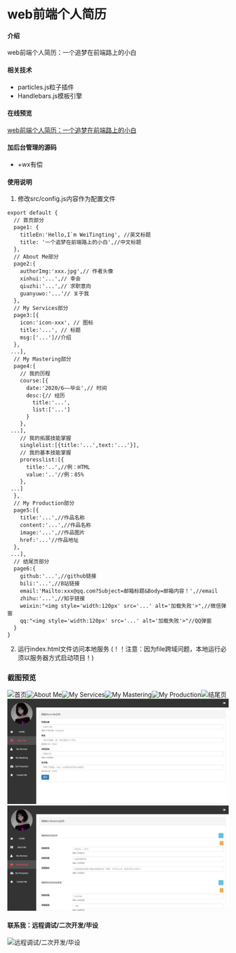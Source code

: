 # web前端个人简历

#### 介绍
web前端个人简历：一个追梦在前端路上的小白

#### 相关技术
- particles.js粒子插件
- Handlebars.js模板引擎


#### 在线预览
[web前端个人简历：一个追梦在前端路上的小白](http://wttandroid.gitee.io/wttandroid.github.io/)

#### 加后台管理的源码
- +wx有偿

#### 使用说明
1.  修改src/config.js内容作为配置文件

```
export default {
  // 首页部分
  page1: {
    titleEn:'Hello,I`m WeiTingting', //英文标题
    title: '一个追梦在前端路上的小白',//中文标题
  },
  // About Me部分
  page2:{
    authorImg:'xxx.jpg',// 作者头像
    xinhui:'...',// 幸会
    qiuzhi:'...',// 求职意向
    guanyuwo:'...'// 关于我
  },
  // My Services部分
  page3:[{
    icon:'icon-xxx', // 图标
    title:'...', // 标题
    msg:['...']//介绍
  },
 ...],
  // My Mastering部分
  page4:{
    // 我的历程
    course:[{
      date:'2020/6——毕业',// 时间
      desc:{// 经历
        title:'...',
        list:['...']
      }
    },
 ...],
    // 我的拓展技能掌握
    singlelist:[{title:'...',text:'...'}],
    // 我的基本技能掌握
    proresslist:[{
      title:'..',//例：HTML
      value:'..'//例：85%
    },
 ...]
  },
  // My Production部分
  page5:[{
    title:'...',//作品名称
    content:'...',//作品名称
    image:'...',//作品图片
    href:'...'//作品地址
  },
 ...],
  // 结尾页部分
  page6:{
    github:'...',//github链接
    bili:'...',//B站链接
    email:'Mailto:xxx@qq.com?Subject=邮箱标题&Body=邮箱内容！',//email
    zhihu:'...',//知乎链接
    weixin:"<img style='width:120px' src='...' alt='加载失败'>",//微信弹窗
    qq:"<img style='width:120px' src='...' alt='加载失败'>"//QQ弹窗
  }
}
```

2.  运行index.html文件访问本地服务  (！！注意：因为file跨域问题，本地运行必须以服务器方式启动项目！)


### 截图预览

![首页](https://images.gitee.com/uploads/images/2020/0722/194832_8b05a480_5641265.png "1.png")![About Me](https://images.gitee.com/uploads/images/2020/0722/194851_9fc98b82_5641265.png "2.png")![My Services](https://images.gitee.com/uploads/images/2020/0722/194909_f35f4738_5641265.png "3.png")![My Mastering](https://images.gitee.com/uploads/images/2020/0722/195119_1e54b805_5641265.png "4.png")![My Production](https://images.gitee.com/uploads/images/2020/0722/194926_268983f1_5641265.png "5.png")![结尾页](https://images.gitee.com/uploads/images/2020/0722/194947_d623e840_5641265.png "6.png")
![后台](src/img/%E5%BE%AE%E4%BF%A1%E6%88%AA%E5%9B%BE_20230707225052.png)
![后台](src/img/%E5%BE%AE%E4%BF%A1%E6%88%AA%E5%9B%BE_20230707225113.png)


#### 联系我：远程调试/二次开发/毕设

![远程调试/二次开发/毕设](https://gitee.com/wttAndroid/online-learning-platform/raw/master/public/static/weixin.jpg)
